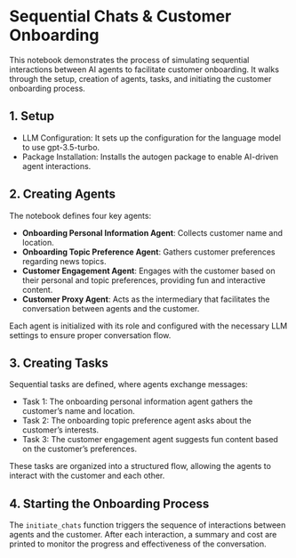# Sequential Chats & Customer Onboarding

This notebook demonstrates the process of simulating sequential interactions between AI agents to facilitate customer
onboarding. It walks through the setup, creation of agents, tasks, and initiating the customer onboarding process.

## 1. Setup

- LLM Configuration: It sets up the configuration for the language model to use gpt-3.5-turbo.
- Package Installation: Installs the autogen package to enable AI-driven agent interactions.

## 2. Creating Agents

The notebook defines four key agents:

- **Onboarding Personal Information Agent**: Collects customer name and location.
- **Onboarding Topic Preference Agent**: Gathers customer preferences regarding news topics.
- **Customer Engagement Agent**: Engages with the customer based on their personal and topic preferences, providing fun
  and interactive content.
- **Customer Proxy Agent**: Acts as the intermediary that facilitates the conversation between agents and the customer.

Each agent is initialized with its role and configured with the necessary LLM settings to ensure proper conversation
flow.

## 3. Creating Tasks

Sequential tasks are defined, where agents exchange messages:

- Task 1: The onboarding personal information agent gathers the customer’s name and location.
- Task 2: The onboarding topic preference agent asks about the customer’s interests.
- Task 3: The customer engagement agent suggests fun content based on the customer’s preferences.

These tasks are organized into a structured flow, allowing the agents to interact with the customer and each other.

## 4. Starting the Onboarding Process

The ```initiate_chats``` function triggers the sequence of interactions between agents and the customer. After each
interaction, a summary and cost are printed to monitor the progress and effectiveness of the conversation.